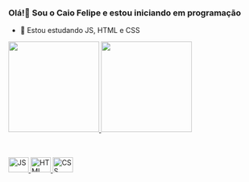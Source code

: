 ### Olá!👋 Sou o Caio Felipe e estou iniciando em programação

- 🌱 Estou estudando JS, HTML e CSS

<div>
<a href="https://github.com/Caio035">
<img height= "180em" src="https://github-readme-stats.vercel.app/api?username=Caio035&show_icons=true&theme=radical&include_all_commits=true&count_private=true"/>
<img height= "180em" src="https://github-readme-stats.vercel.app/api/top-langs/?username=Caio035&layout=compact&langs_count=16&theme=radical"/>
</div>

  ##
  
  <div>
  <style="display: inline_block"><br>
  <img align-itens="center" alt="JS" height="30" width="40" src="https://cdn.jsdelivr.net/gh/devicons/devicon/icons/javascript/javascript-original.svg"/>
  <img align-itens="center" alt="HTML" height="30" width="40"src="https://cdn.jsdelivr.net/gh/devicons/devicon/icons/html5/html5-original.svg"/>
  <img align-itens="center" alt="CSS" height="30" width="40"src="https://cdn.jsdelivr.net/gh/devicons/devicon/icons/css3/css3-original-wordmark.svg"/>
  </div>
  
  ##

